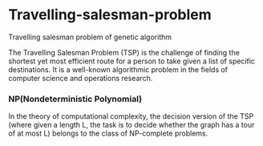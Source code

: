 # Travelling-salesman-problem
Travelling salesman problem of genetic algorithm

The Travelling Salesman Problem (TSP) is the challenge of finding the shortest yet most efficient route for a person to take given a list of specific destinations. It is a well-known algorithmic problem in the fields of computer science and operations research.

### NP(Nondeterministic Polynomial)
In the theory of computational complexity, the decision version of the TSP (where given a length L, the task is to decide whether the graph has a tour of at most L) belongs to the class of NP-complete problems.

